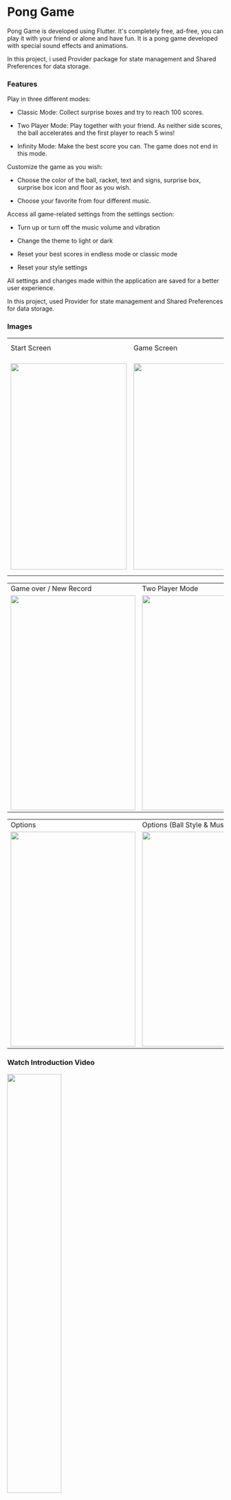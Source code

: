 # Pong Game

Pong Game is developed using Flutter. It's completely free, ad-free, you can play it with your friend or alone and have fun. It is a pong game developed with special sound effects and animations. 

In this project, i used Provider package for state management and Shared Preferences for data storage.

### Features

Play in three different modes:

- Classic Mode: Collect surprise boxes and try to reach 100 scores.

- Two Player Mode: Play together with your friend. As neither side scores, the ball accelerates and the first player to reach 5 wins!

- Infinity Mode: Make the best score you can. The game does not end in this mode.


Customize the game as you wish:

- Choose the color of the ball, racket, text and signs, surprise box, surprise box icon and floor as you wish.

- Choose your favorite from four different music.


Access all game-related settings from the settings section:

- Turn up or turn off the music volume and vibration

- Change the theme to light or dark

- Reset your best scores in endless mode or classic mode

- Reset your style settings


All settings and changes made within the application are saved for a better user experience.

In this project, used Provider for state management and Shared Preferences for data storage.


### Images

<table>
  <tr>
     <td>Start Screen</td>
     <td>Game Screen</td>
     <td>Feature Active / Surprise Box Received</td>
  </tr>
  <tr>
    <td><img src="https://is1-ssl.mzstatic.com/image/thumb/PurpleSource116/v4/bd/b8/51/bdb8515c-3882-ab09-2c3c-a152b4da7d64/c6ecf5a4-cae5-486b-ab58-f7723dfd06ae_pong-game-1290x2796Artboard_1.jpg/460x0w.webp" width=270 height=480></td>
    <td><img src="https://is1-ssl.mzstatic.com/image/thumb/PurpleSource116/v4/bd/b8/51/bdb8515c-3882-ab09-2c3c-a152b4da7d64/c6ecf5a4-cae5-486b-ab58-f7723dfd06ae_pong-game-1290x2796Artboard_1.jpg/460x0w.webp" width=270 height=480></td>
    <td><img src="https://play-lh.googleusercontent.com/a1ybkUx8VFWUc5gcCY1JmuPhxLNTlYdR2tJdhu4J8zLCu_mAZ0tsf7bZIMS7ccvCSINk=w2560-h1440-rw" width=290 height=500></td>
  </tr>
 </table>
 
 
<table>
  <tr>
     <td>Game over / New Record</td>
     <td>Two Player Mode</td>
     <td>Player One Win</td>
  </tr>
  <tr>
    <td><img src="https://play-lh.googleusercontent.com/pdUa-MCt_y8l1LTnBYjPu4_A3V3t0LCvTuF1QfjHf-_o0n7Qx6uAU5dqlqIU4dbxuyUz=w2560-h1440-rw" width=290 height=500></td>
    <td><img src="https://play-lh.googleusercontent.com/jwi16e9Ch3FnKiZnEq_4h1hiU32y3W0jfTY9nH92GkKYSfX_dS2RHf82NVPIEO_tzUU=w2560-h1440-rw" width=290 height=500></td>
    <td><img src="https://play-lh.googleusercontent.com/1Przp8eWeeTwyallmJ59iwfa62M0ZSGmnfojAl9nDwnr55nJL4apnKYQiRDirOjesaM=w2560-h1440-rw" width=290 height=500></td>
  </tr>
 </table>
 
 <table>
  <tr>
     <td>Options</td>
     <td>Options (Ball Style & Music)</td>
     <td>Settings</td>
  </tr>
  <tr>
    <td><img src="https://play-lh.googleusercontent.com/KW-w7H1uxWU4Pn_qJuyD8CUbarvwbCkmO6CpOY0ExAijsewzwvrbgmioC7bjBT7yla4=w2560-h1440-rw" width=290 height=500></td>
     <td><img src="https://play-lh.googleusercontent.com/KW-w7H1uxWU4Pn_qJuyD8CUbarvwbCkmO6CpOY0ExAijsewzwvrbgmioC7bjBT7yla4=w2560-h1440-rw" width=290 height=500></td>
    <td><img src="https://play-lh.googleusercontent.com/bKrbgMa25A1anF75y7kdzvn5C5ReRSv8Jnp1uPGRvlE7khzl2vbNhwprxAhPX_2sKG8=w2560-h1440-rw" width=290 height=500></td>
  </tr>
 </table>
 
 ### Watch Introduction Video
[<img src="https://i.ytimg.com/vi/8RfcUEa6E5g/maxresdefault.jpg" width="50%">](https://www.youtube.com/watch?v=8RfcUEa6E5g "Click and watch")


### View or Download the App
<table>
  <tr>
     <td>App Logo</td>
     <td>Google Play Store</td>
     <td>App Store</td>
  </tr>
  <tr>
    <td><img src="https://play-lh.googleusercontent.com/SjhZM7rvrYVzr_UwTIiLyNlXHO_Q8hi9g2ymlvVRqpsXPC9JH6Y-EKKoQTsLSs-a2vt5" width=150 height=160></td>
    <td><a href="https://play.google.com/store/apps/details?id=com.celebi.altin_app"><img src="https://yt3.googleusercontent.com/UlCw6skRB67meHd_jffAzV6DeXzAk1YzEFyhxI4meSgYAjA0wRhEnhT3TfHvuo7R-VwISzRTTao=s900-c-k-c0x00ffffff-no-rj" width=150 height=160></img></a></td>
    <td><a href="https://apps.apple.com/tr/app/%C3%A7elebi-alt%C4%B1n/id6449283847?l=tr"><img src="https://www.apple.com/v/app-store/b/images/overview/icon_appstore__ev0z770zyxoy_large_2x.png" width=150 height=160></img></a></td>
  </tr>
 </table>

